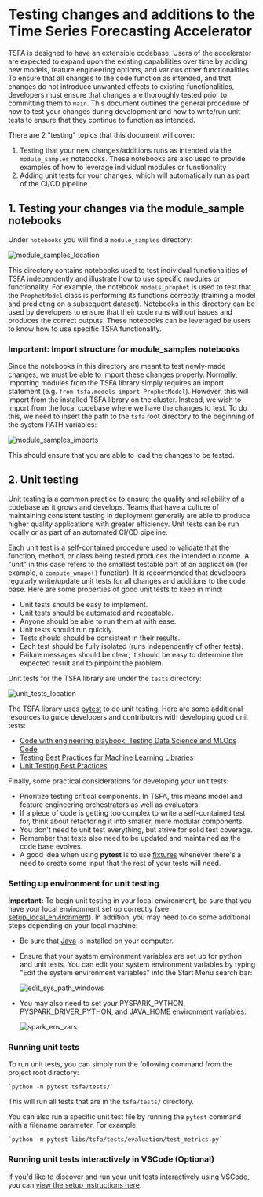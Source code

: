 # Testing changes and additions to the Time Series Forecasting Accelerator

TSFA is designed to have an extensible codebase. Users of the accelerator are expected to expand upon the existing capabilities over time by adding new models, feature engineering options, and various other functionalities. To ensure that all changes to the code function as intended, and that changes do not introduce unwanted effects to existing functionalities, developers must ensure that changes are thoroughly tested prior to committing them to `main`. This document outlines the general procedure of how to test your changes during development and how to write/run unit tests to ensure that they continue to function as intended.

There are 2 "testing" topics that this document will cover:

1. Testing that your new changes/additions runs as intended via the `module_samples` notebooks. These notebooks are also used to provide examples of how to leverage individual modules or functionality
2. Adding unit tests for your changes, which will automatically run as part of the CI/CD pipeline.

## 1. Testing your changes via the module_sample notebooks

Under `notebooks` you will find a `module_samples` directory:

![module_samples_location](images/module_samples_location.png)

 This directory contains notebooks used to test individual functionalities of TSFA independently and illustrate how to use specific modules or functionality. For example, the notebook `models_prophet` is used to test that the `ProphetModel` class is performing its functions correctly (training a model and predicting on a subsequent dataset). Notebooks in this directory can be used by developers to ensure that their code runs without issues and produces the correct outputs. These notebooks can be leveraged be users to know how to use specific TSFA functionality.

### Important: Import structure for module_samples notebooks

Since the notebooks in this directory are meant to test newly-made changes, we must be able to import these changes properly. Normally, importing modules from the TSFA library simply requires an import statement (e.g. `from tsfa.models import ProphetModel`). However, this will import from the installed TSFA library on the cluster. Instead, we wish to import from the local codebase where we have the changes to test. To do this, we need to insert the path to the `tsfa` root directory to the beginning of the system PATH variables:

![module_samples_imports](images/module_samples_imports.png)

This should ensure that you are able to load the changes to be tested.

## 2. Unit testing

Unit testing is a common practice to ensure the quality and reliability of a codebase as it grows and develops. Teams that have a culture of maintaining consistent testing in deployment generally are able to produce higher quality applications with greater efficiency. Unit tests can be run locally or as part of an automated CI/CD pipeline.

Each unit test is a self-contained procedure used to validate that the function, method, or class being tested produces the intended outcome. A "unit" in this case refers to the smallest testable part of an application (for example, a `compute_wmape()` function). It is recommended that developers regularly write/update unit tests for all changes and additions to the code base. Here are some properties of good unit tests to keep in mind:

- Unit tests should be easy to implement.
- Unit tests should be automated and repeatable.
- Anyone should be able to run them at with ease.
- Unit tests should run quickly.
- Tests should should be consistent in their results.
- Each test should be fully isolated (runs independently of other tests).
- Failure messages should be clear; it should be easy to determine the expected result and to pinpoint the problem.

Unit tests for the TSFA library are under the `tests` directory:

![unit_tests_location](images/unit_tests_location.png)

The TSFA library uses [pytest](https://docs.pytest.org/en/7.1.x/) to do unit testing. Here are some additional resources to guide developers and contributors with developing good unit tests:

- [Code with engineering playbook: Testing Data Science and MLOps Code](https://microsoft.github.io/code-with-engineering-playbook/machine-learning/ml-testing/)
- [Testing Best Practices for Machine Learning Libraries](https://towardsdatascience.com/testing-best-practices-for-machine-learning-libraries-41b7d0362c95)
- [Unit Testing Best Practices](https://brightsec.com/blog/unit-testing-best-practices/)

Finally, some practical considerations for developing your unit tests:

- Prioritize testing critical components. In TSFA, this means model and feature engineering orchestrators as well as evaluators.
- If a piece of code is getting too complex to write a self-contained test for, think about refactoring it into smaller, more modular components.
- You don't need to unit test everything, but strive for solid test coverage.
- Remember that tests also need to be updated and maintained as the code base evolves.
- A good idea when using **pytest** is to use [fixtures](https://docs.pytest.org/en/6.2.x/fixture.html) whenever there's a need to create some input that the rest of your tests will need.

### Setting up environment for unit testing

**Important:** To begin unit testing in your local environment, be sure that you have your local environment set up correctly (see [setup_local_environment](setup_local_environment.md)). In addition, you may need to do some additional steps depending on your local machine:

- Be sure that [Java](https://www.java.com/en/download/) is installed on your computer.
- Ensure that your system environment variables are set up for python and unit tests. You can edit your system environment variables by typing "Edit the system environment variables" into the Start Menu search bar:

    ![edit_sys_path_windows](images/edit_sys_path_windows.png)

- You may also need to set your PYSPARK_PYTHON, PYSPARK_DRIVER_PYTHON, and JAVA_HOME environment variables:

    ![spark_env_vars](images/spark_env_vars.png)

### Running unit tests

To run unit tests, you can simply run the following command from the project root directory:

    `python -m pytest tsfa/tests/`

This will run all tests that are in the `tsfa/tests/` directory.

You can also run a specific unit test file by running the `pytest` command with a filename parameter. For example:

    `python -m pytest libs/tsfa/tests/evaluation/test_metrics.py`

### Running unit tests interactively in VSCode (Optional)

If you'd like to discover and run your unit tests interactively using VSCode, you can [view the setup instructions here](https://code.visualstudio.com/docs/python/testing).
